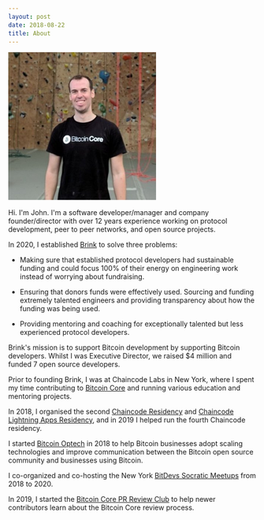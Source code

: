 ```yaml
---
layout: post
date: 2018-08-22
title: About
---
```


<img src="/assets/img/avatar.jpg" class="center-img" style="max-width:300px">

Hi. I'm John. I'm a software developer/manager and company founder/director
with over 12 years experience working on protocol development, peer to peer
networks, and open source projects.

In 2020, I established [Brink](https://brink.dev) to solve three problems:

- Making sure that established protocol developers had sustainable funding and
  could focus 100% of their energy on engineering work instead of worrying
  about fundraising.

- Ensuring that donors funds were effectively used. Sourcing and funding
  extremely talented engineers and providing transparency about how
  the funding was being used.

- Providing mentoring and coaching for exceptionally talented but less
  experienced protocol developers.

Brink's mission is to support Bitcoin development by supporting Bitcoin
developers. Whilst I was Executive Director, we raised $4 million and funded 7
open source developers.

Prior to founding Brink, I was at Chaincode Labs in New York, where I spent my
time contributing to [Bitcoin Core][] and running various education and
mentoring projects.

In 2018, I organised the second [Chaincode Residency][] and 
[Chaincode Lightning Apps Residency][], and in 2019 I helped run the fourth
Chaincode residency.

I started [Bitcoin Optech][] in 2018 to help Bitcoin businesses adopt scaling
technologies and improve communication between the Bitcoin open source
community and businesses using Bitcoin.

I co-organized and co-hosting the New York [BitDevs Socratic Meetups][] from
2018 to 2020.

In 2019, I started the [Bitcoin Core PR Review Club][] to help newer
contributors learn about the Bitcoin Core review process.

[Bitcoin Core]:https://github.com/bitcoin/bitcoin
[first Chaincode residency]:https://bluematt.bitcoin.ninja/2016/08/08/chaincode/
[Chaincode residency]:http://residency.chaincode.com
[Chaincode Lightning Apps Residency]:https://lightningresidency.com/
[Bitcoin Optech]:https://bitcoinops.org
[BitDevs socratic meetups]:https://bitdevs.org/
[Bitcoin Core PR Review Club]:https://bitcoincore.reviews

